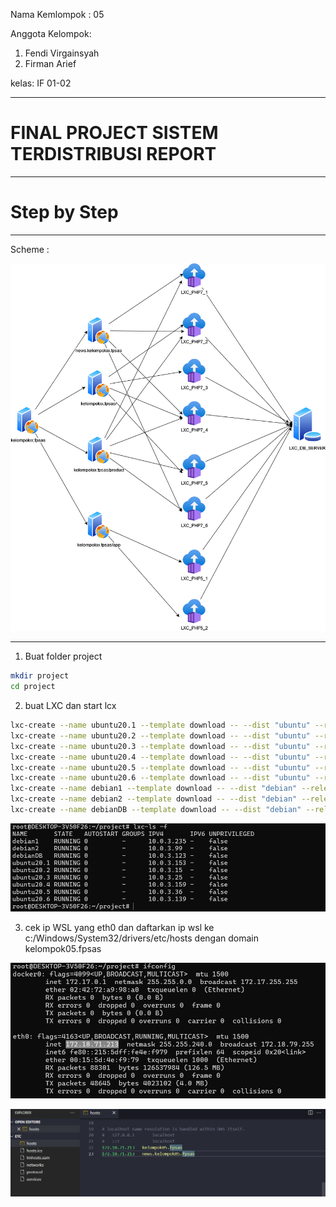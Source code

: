 Nama Kemlompok : 05

Anggota Kelompok:
1. Fendi Virgainsyah
2. Firman Arief

kelas: IF 01-02

------
# FINAL PROJECT SISTEM TERDISTRIBUSI REPORT
------
# Step by Step

------

Scheme :

![00_scheme](asset/setup.png)

------
1. Buat folder project
```bash
mkdir project
cd project
```

2.	buat LXC dan start lcx
```bash
lxc-create --name ubuntu20.1 --template download -- --dist "ubuntu" --release "focal" --arch amd64
lxc-create --name ubuntu20.2 --template download -- --dist "ubuntu" --release "focal" --arch amd64
lxc-create --name ubuntu20.3 --template download -- --dist "ubuntu" --release "focal" --arch amd64
lxc-create --name ubuntu20.4 --template download -- --dist "ubuntu" --release "focal" --arch amd64
lxc-create --name ubuntu20.5 --template download -- --dist "ubuntu" --release "focal" --arch amd64
lxc-create --name ubuntu20.6 --template download -- --dist "ubuntu" --release "focal" --arch amd64
lxc-create --name debian1 --template download -- --dist "debian" --release "buster" --arch amd64
lxc-create --name debian2 --template download -- --dist "debian" --release "buster" --arch amd64
lxc-create --name debianDB --template download -- --dist "debian" --release "buster" --arch amd64
```

![Alt text](./asset/continer.png)

3. cek ip WSL yang eth0 dan daftarkan ip wsl ke c:/Windows/System32/drivers/etc/hosts dengan domain kelompok05.fpsas

![Alt text](./asset/ifconfig.png)

![Alt text](./asset/hosts.png)